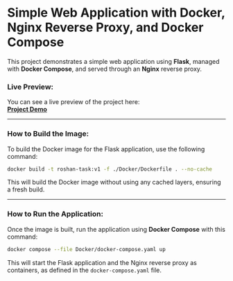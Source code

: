# Simple Web Application with Docker, Nginx Reverse Proxy, and Docker Compose

This project demonstrates a simple web application using **Flask**, managed with **Docker Compose**, and served through an **Nginx** reverse proxy.

### Live Preview:

You can see a live preview of the project here:  
[**Project Demo**](http://demo.radinpirouz.ir)

---

### How to Build the Image:

To build the Docker image for the Flask application, use the following command:

```bash
docker build -t roshan-task:v1 -f ./Docker/Dockerfile . --no-cache
```

This will build the Docker image without using any cached layers, ensuring a fresh build.

---

### How to Run the Application:

Once the image is built, run the application using **Docker Compose** with this command:

```bash
docker compose --file Docker/docker-compose.yaml up
```

This will start the Flask application and the Nginx reverse proxy as containers, as defined in the `docker-compose.yaml` file.
